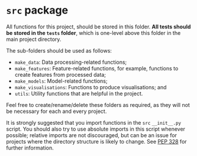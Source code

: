 # `src` package

All functions for this project, should be stored in this folder. **All tests should be
stored in the `tests` folder**, which is one-level above this folder in the main
project directory.

The sub-folders should be used as follows:

- `make_data`: Data processing-related functions;
- `make_features`: Feature-related functions, for example, functions to create features
  from processed data;
- `make_models`: Model-related functions;
- `make_visualisations`: Functions to produce visualisations; and
- `utils`: Utility functions that are helpful in the project.

Feel free to create/rename/delete these folders as required, as they will not be
necessary for each and every project.

It is strongly suggested that you import functions in the `src` `__init__.py` script.
You should also try to use absolute imports in this script whenever possible; relative
imports are not discouraged, but can be an issue for projects where the directory
structure is likely to change. See [PEP 328][pep-328] for further information.

[pep-328]: https://www.python.org/dev/peps/pep-0328/
